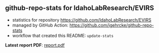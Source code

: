 ## github-repo-stats for IdahoLabResearch/EVIRS

- statistics for repository https://github.com/IdahoLabResearch/EVIRS
- managed by GitHub Action: https://github.com/jgehrcke/github-repo-stats
- workflow that created this README: `update-stats`

**Latest report PDF**: [report.pdf](https://github.com/idaholab/repository-statistics/raw/main/IdahoLabResearch/EVIRS/latest-report/report.pdf)

